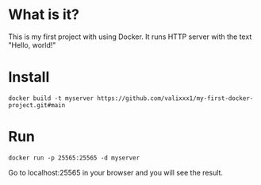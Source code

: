 # What is it?
This is my first project with using Docker. It runs HTTP server with the text "Hello, world!"

# Install
`docker build -t myserver https://github.com/valixxx1/my-first-docker-project.git#main`

# Run
`docker run -p 25565:25565 -d myserver`

Go to localhost:25565 in your browser and you will see the result.
